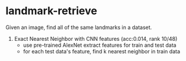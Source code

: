 # landmark-retrieve
Given an image, find all of the same landmarks in a dataset.

1. Exact Nearest Neighbor with CNN features (acc:0.014, rank 10/48)
    * use pre-trained AlexNet extract features for train and test data
    * for each test data's feature, find k nearest neighbor in train data
    
